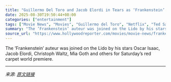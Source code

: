 ```yaml
---
title: "Guillermo Del Toro and Jacob Elordi in Tears as ‘Frankenstein’ Wows Venice With 14-Minute Ovation"
date: 2025-08-30T19:50:44+08:00
categories: ["entertainment"]
tags: ["Movie News", "Movies", "Guillermo del Toro", "Netflix", "Ted Sarandos", "Venice Film Festival 2025"]
summary: "The ’Frankenstein’ auteur was joined on the Lido by his stars Oscar Isaac, Jacob Elordi, Christoph Waltz, Mia Goth and others for Saturday’s red carpet world premiere."
source_url: "https://www.hollywoodreporter.com/movies/movie-news/frankenstein-movie-guillermo-del-toro-netflix-venice-festival-1236357615/"
---
```


The ’Frankenstein’ auteur was joined on the Lido by his stars Oscar Isaac, Jacob Elordi, Christoph Waltz, Mia Goth and others for Saturday’s red carpet world premiere.

---

*来源: [原文链接](https://www.hollywoodreporter.com/movies/movie-news/frankenstein-movie-guillermo-del-toro-netflix-venice-festival-1236357615/)*
